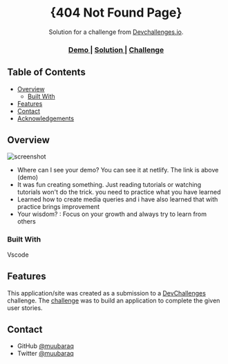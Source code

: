 

<h1 align="center">{404 Not Found Page}</h1>

<div align="center">
   Solution for a challenge from  <a href="http://devchallenges.io" target="_blank">Devchallenges.io</a>.
</div>

<div align="center">
  <h3>
    <a href="https://https://wonderful-dijkstra-bcf5ed.netlify.app/">
      Demo
    </a>
    <span> | </span>
    <a href="https://github.com/muubaraq/404-error-page">
      Solution
    </a>
    <span> | </span>
    <a href="https://devchallenges.io/challenges/wBunSb7FPrIepJZAg0sY">
      Challenge
    </a>
  </h3>
</div>

<!-- TABLE OF CONTENTS -->

## Table of Contents

- [Overview](#overview)
  - [Built With](#built-with)
- [Features](#features)
- [Contact](#contact)
- [Acknowledgements](#acknowledgements)

<!-- OVERVIEW -->

## Overview

![screenshot](https://www.awesomescreenshot.com/image/9646656?key=a14b0f20ff7040bd084ddbdc3387ae5e)


- Where can I see your demo? You can see it at netlify. The link is above (demo)
- It was fun creating something. Just reading tutorials or watching tutorials won't do the trick. you need to practice what you have learned
- Learned how to create media queries and i have also learned that with practice brings improvement
- Your wisdom? : Focus on your growth and always try to learn from others

### Built With

Vscode


## Features


This application/site was created as a submission to a [DevChallenges](https://devchallenges.io/challenges) challenge. The [challenge](https://devchallenges.io/challenges/wBunSb7FPrIepJZAg0sY) was to build an application to complete the given user stories.


## Contact

- GitHub [@muubaraq](https://{github.com/your-muubaraq})
- Twitter [@muubaraq](https://{twitter.com/muubaraq})
